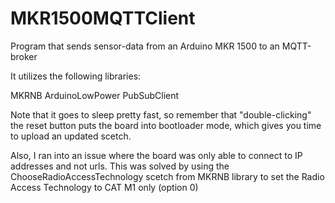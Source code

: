 # MKR1500MQTTClient
Program that sends sensor-data from an Arduino MKR 1500 to an MQTT-broker

It utilizes the following libraries:

MKRNB
ArduinoLowPower
PubSubClient

Note that it goes to sleep pretty fast, so remember that "double-clicking" the reset button puts the board into bootloader mode, which gives you time to upload an updated scetch. 

Also, I ran into an issue where the board was only able to connect to IP addresses and not urls. 
This was solved by using the ChooseRadioAccessTechnology scetch from MKRNB library to set the Radio Access Technology to CAT M1 only (option 0)
